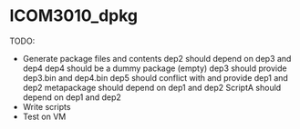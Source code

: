 # ICOM3010_dpkg
TODO:
 - Generate package files and contents
    dep2 should depend on dep3 and dep4
    dep4 should be a dummy package (empty)
    dep3 should provide dep3.bin and dep4.bin
    dep5 should conflict with and provide dep1 and dep2
    metapackage should depend on dep1 and dep2
    ScriptA should depend on dep1 and dep2
 - Write scripts
 - Test on VM
